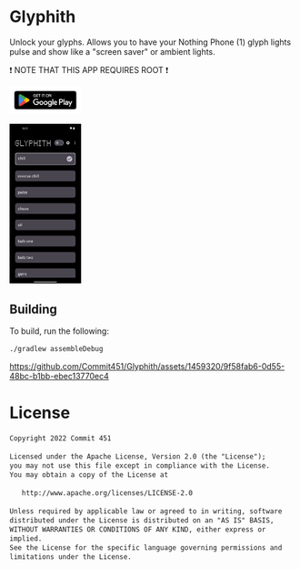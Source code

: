 # Glyphith
Unlock your glyphs. Allows you to have your Nothing Phone (1) glyph lights pulse and show like a "screen saver" or ambient lights.

❗ NOTE THAT THIS APP REQUIRES ROOT ❗

<a href="https://play.google.com/store/apps/details?id=com.commit451.glyphith"><img src="assets/google-play-badge.png" width=25% height=25%></a>

<img src="assets/screenshot-1.png" width=25% height=25%>

## Building
To build, run the following:
```bash
./gradlew assembleDebug
```

https://github.com/Commit451/Glyphith/assets/1459320/9f58fab6-0d55-48bc-b1bb-ebec13770ec4

License
=======

    Copyright 2022 Commit 451

    Licensed under the Apache License, Version 2.0 (the "License");
    you may not use this file except in compliance with the License.
    You may obtain a copy of the License at

       http://www.apache.org/licenses/LICENSE-2.0

    Unless required by applicable law or agreed to in writing, software
    distributed under the License is distributed on an "AS IS" BASIS,
    WITHOUT WARRANTIES OR CONDITIONS OF ANY KIND, either express or implied.
    See the License for the specific language governing permissions and
    limitations under the License.
